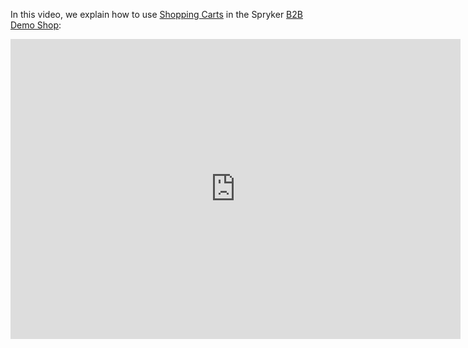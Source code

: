 In this video, we explain how to use [Shopping Carts](https://documentation.spryker.com/v4/docs/multiple-carts-per-user) in the Spryker [B2B Demo Shop](https://documentation.spryker.com/v4/docs/demoshops#b2b-demo-shop):

<iframe src="https://fast.wistia.net/embed/iframe/s776wlo9ds" title="How to use Shopping Carts in Spryker" allowtransparency="true" frameborder="0" scrolling="no" class="wistia_embed" name="wistia_embed" allowfullscreen="0" mozallowfullscreen="0" webkitallowfullscreen="0" oallowfullscreen="0" msallowfullscreen="0" width="720" height="480"></iframe>